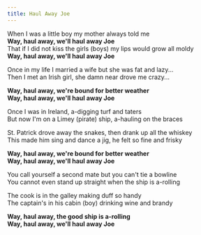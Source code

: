 ```yaml
---  
title: Haul Away Joe  
---  
```

  
When I was a little boy my mother always told me  
**Way, haul away, we'll haul away Joe**  
That if I did not kiss the girls (boys) my lips would grow all moldy  
**Way, haul away, we'll haul away Joe**  
  
Once in my life I married a wife but she was fat and lazy...  
Then I met an Irish girl, she damn near drove me crazy...  
  
**Way, haul away, we're bound for better weather**  
**Way, haul away, we'll haul away Joe**  
  
Once I was in Ireland, a-digging turf and taters  
But now I'm on a Limey (pirate) ship, a-hauling on the braces  
  
St. Patrick drove away the snakes, then drank up all the whiskey  
This made him sing and dance a jig, he felt so fine and frisky  
  
**Way, haul away, we're bound for better weather**  
**Way, haul away, we'll haul away Joe**  
  
You call yourself a second mate but you can't tie a bowline  
You cannot even stand up straight when the ship is a-rolling  
  
The cook is in the galley making duff so handy  
The captain's in his cabin (boy) drinking wine and brandy  
  
**Way, haul away, the good ship is a-rolling**  
**Way, haul away, we'll haul away Joe**  